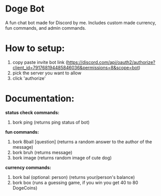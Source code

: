 # Doge Bot
A fun chat bot made for Discord by me. Includes custom made currency, fun commands, and admin commands.

# How to setup:
1. copy paste invite bot link (https://discord.com/api/oauth2/authorize?client_id=791768194485846036&permissions=8&scope=bot)
2. pick the server you want to allow
3. click 'authorize'

# Documentation:
**status check commands:**
1. bork ping (returns ping status of bot)
   
**fun commands:**
1. bork 8ball [question] (returns a random answer to the author of the message)
2. bork bruh (returns message)
3. bork image (returns random image of cute dog)
   
**currency commands:**
1. bork bal (optional: person) (returns your/person's balance)
2. bork box (runs a guessing game, if you win you get 40 to 80 DogeCoins)
